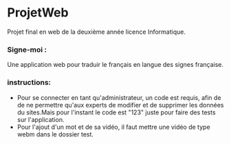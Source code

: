 # ProjetWeb
Projet final en web de la deuxième année licence Informatique.
### Signe-moi : 
Une application web pour traduir le français en langue des signes française.
### instructions:
- Pour se connecter en tant qu'administrateur, un code est requis, afin de de ne permettre qu'aux experts de modifier et de supprimer les données du sites.Mais pour l'instant le code est "123" juste pour faire des tests sur l'application.
- Pour l'ajout d'un mot et de sa vidéo, il faut mettre une vidéo de type webm dans le dossier test.

